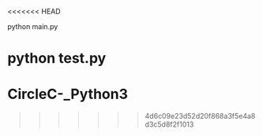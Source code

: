 <<<<<<< HEAD
<!-- Run the code -->
python main.py

<!-- Test the code -->
python test.py
=======
# CircleC-_Python3
>>>>>>> 4d6c09e23d52d20f868a3f5e4a8d3c5d8f2f1013
